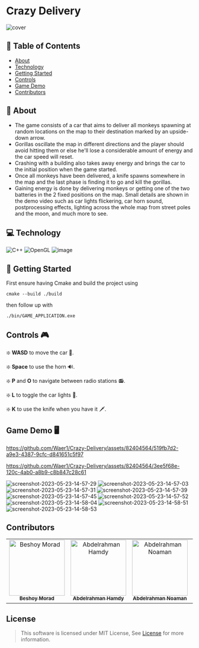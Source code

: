# Crazy Delivery

![cover](https://github.com/Waer1/Crazy-Delivery/assets/82404564/6d20cd07-a101-4ab4-9972-eb3718aa191a)

## 📝 Table of Contents

- [About](#about)
- [Technology](#technolgies)
- [Getting Started](#started)
- [Controls](#controls)
- [Game Demo](#demo)
- [Contributors](#contributors)

## 📙 About <a name = "about"></a>

- The game consists of a car that aims to deliver all monkeys spawning at random locations on the map to their destination marked by an upside-down arrow.
- Gorillas oscillate the map in different directions and the player should avoid hitting them or else he'll lose a considerable amount of energy and the car speed will reset.
- Crashing with a building also takes away energy and brings the car to the initial position when the game started.
- Once all monkeys have been delivered, a knife spawns somewhere in the map and the last phase is finding it to go and kill the gorillas.
- Gaining energy is done by delivering monkeys or getting one of the two batteries in the 2 fixed positions on the map. Small details are shown in the demo video such as car lights flickering, car horn sound, postprocessing effects, lighting across the whole map from street poles and the moon, and much more to see.

## 💻 Technology <a name = "technolgies"></a>

![C++](https://img.shields.io/badge/c++-%2300599C.svg?style=for-the-badge&logo=c%2B%2B&logoColor=white) ![OpenGL](https://img.shields.io/badge/OpenGL-%23FFFFFF.svg?style=for-the-badge&logo=opengl) ![image](https://user-images.githubusercontent.com/49572294/178163500-d9e59ebc-7653-4e61-be80-fa49c2c9e505.png)

## 🚀 Getting Started <a name = "started"></a>

First ensure having Cmake and build the project using

```
cmake --build ./build
```

then follow up with

```
./bin/GAME_APPLICATION.exe
```

## Controls 🎮 <a name = "controls"></a>

❇️ **WASD** to move the car 🚗.

❇️ **Space** to use the horn 🔊.

❇️ **P** and **O** to navigate between radio stations 📻.

❇️ **L** to toggle the car lights 🚨.

❇️ **K** to use the knife when you have it 🗡️.

## Game Demo 🖥️ <a name = "demo"></a>

https://github.com/Waer1/Crazy-Delivery/assets/82404564/519fb7d2-a9e3-4387-9cfc-d841651c5f97

https://github.com/Waer1/Crazy-Delivery/assets/82404564/3ee5f68e-120c-4ab0-a8b9-c8b847c28c61

![screenshot-2023-05-23-14-57-29](https://github.com/Waer1/Crazy-Delivery/assets/82404564/d69368ee-ecc1-4810-9ff8-30ddba08df64)
![screenshot-2023-05-23-14-57-03](https://github.com/Waer1/Crazy-Delivery/assets/82404564/b2eed613-1cf4-4125-b964-383858ddd3e0)
![screenshot-2023-05-23-14-57-31](https://github.com/Waer1/Crazy-Delivery/assets/82404564/bec67b53-5f65-4ea3-bac9-43a5dbe7f9e1)
![screenshot-2023-05-23-14-57-39](https://github.com/Waer1/Crazy-Delivery/assets/82404564/132299dd-02d0-47c7-8e86-19e34060ec59)
![screenshot-2023-05-23-14-57-45](https://github.com/Waer1/Crazy-Delivery/assets/82404564/5d706b36-18c0-4c03-807b-1b3ea773ea9c)
![screenshot-2023-05-23-14-57-52](https://github.com/Waer1/Crazy-Delivery/assets/82404564/e392bcfc-a4ad-4292-b3bb-a457a5dd9679)
![screenshot-2023-05-23-14-58-04](https://github.com/Waer1/Crazy-Delivery/assets/82404564/274ba2f2-f89d-4b63-97e4-7f837944cc0b)
![screenshot-2023-05-23-14-58-51](https://github.com/Waer1/Crazy-Delivery/assets/82404564/c8b1b111-ed82-4638-aff9-44d9cae768bb)
![screenshot-2023-05-23-14-58-53](https://github.com/Waer1/Crazy-Delivery/assets/82404564/7259f0c2-02ec-48a5-b360-62c7921a74af)


## Contributors <a name = "contributors"></a>

<table>
  <tr>
		<td align="center">
    <a href="https://github.com/BeshoyMorad" target="_black">
    <img src="https://avatars.githubusercontent.com/u/82404564?v=4" width="150px;" alt="Beshoy Morad"/>
    <br />
    <sub><b>Beshoy Morad</b></sub></a>
    </td>
		<td align="center">
    <a href="https://github.com/AbdelrahmanHamdyy" target="_black">
    <img src="https://avatars.githubusercontent.com/u/67989900?v=4" width="150px;" alt="Abdelrahman Hamdy"/>
    <br />
    <sub><b>Abdelrahman Hamdy</b></sub></a>
    </td>
    <td align="center">
    <a href="https://github.com/AbdelrahmanNoaman" target="_black">
    <img src="https://avatars.githubusercontent.com/u/76150639?v=4" width="150px;" alt="Abdelrahman Noaman"/>
    <br />
    <sub><b>Abdelrahman Noaman</b></sub></a>
    </td>
    <td align="center">
    <a href="https://github.com/Waer1" target="_black">
    <img src="https://avatars.githubusercontent.com/u/70758177?v=4" width="150px;" alt="Yousef Alwaer"/>
    <br />
    <sub><b>Yousef Alwaer</b></sub></a>
    </td>
  </tr>
 </table>

## License

> This software is licensed under MIT License, See [License](https://github.com/Waer1/Crazy-Delivery/blob/master/LICENSE.txt) for more information.
